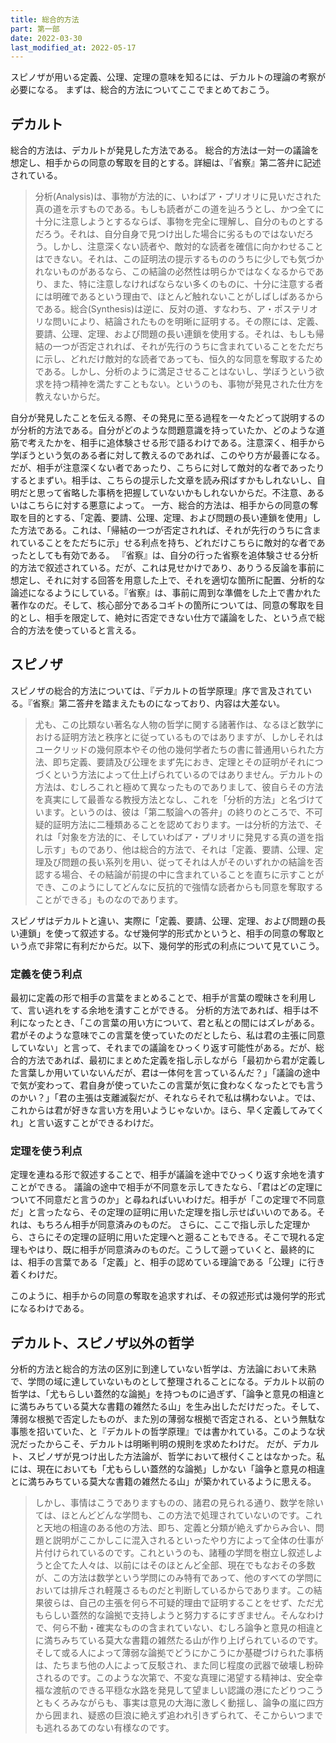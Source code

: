 ```yaml
---
title: 総合的方法
part: 第一部
date: 2022-03-30
last_modified_at: 2022-05-17
---
```

スピノザが用いる定義、公理、定理の意味を知るには、デカルトの理論の考察が必要になる。
まずは、総合的方法についてここでまとめておこう。

## デカルト

総合的方法は、デカルトが発見した方法である。
総合的方法は一対一の議論を想定し、相手からの同意の奪取を目的とする。詳細は、『省察』第二答弁に記述されている。

>分析(Analysis)は、事物が方法的に、いわばア・プリオリに見いだされた真の道を示すものである。もしも読者がこの道を辿ろうとし、かつ全てに十分に注意しようとするならば、事物を完全に理解し、自分のものとするだろう。それは、自分自身で見つけ出した場合に劣るものではないだろう。しかし、注意深くない読者や、敵対的な読者を確信に向かわせることはできない。それは、この証明法の提示するもののうちに少しでも気づかれないものがあるなら、この結論の必然性は明らかではなくなるからであり、また、特に注意しなければならない多くのものに、十分に注意する者には明確であるという理由で、ほとんど触れないことがしばしばあるからである。総合(Synthesis)は逆に、反対の道、すなわち、ア・ポステリオリな問いにより、結論されたものを明晰に証明する。その際には、定義、要請、公理、定理、および問題の長い連鎖を使用する。それは、もしも帰結の一つが否定されれば、それが先行のうちに含まれていることをただちに示し、どれだけ敵対的な読者であっても、恒久的な同意を奪取するためである。しかし、分析のように満足させることはないし、学ぼうという欲求を持つ精神を満たすこともない。というのも、事物が発見された仕方を教えないからだ。

自分が発見したことを伝える際、その発見に至る過程を一々たどって説明するのが分析的方法である。自分がどのような問題意識を持っていたか、どのような道筋で考えたかを、相手に追体験させる形で語るわけである。注意深く、相手から学ぼうという気のある者に対して教えるのであれば、このやり方が最善になる。だが、相手が注意深くない者であったり、こちらに対して敵対的な者であったりするとまずい。相手は、こちらの提示した文章を読み飛ばすかもしれないし、自明だと思って省略した事柄を把握していないかもしれないからだ。不注意、あるいはこちらに対する悪意によって。
一方、総合的方法は、相手からの同意の奪取を目的とする、「定義、要請、公理、定理、および問題の長い連鎖を使用」した方法である。これは、「帰結の一つが否定されれば、それが先行のうちに含まれていることをただちに示」せる利点を持ち、どれだけこちらに敵対的な者であったとしても有効である。
『省察』は、自分の行った省察を追体験させる分析的方法で叙述されている。だが、これは見せかけであり、ありうる反論を事前に想定し、それに対する回答を用意した上で、それを適切な箇所に配置、分析的な論述になるようにしている。『省察』は、事前に周到な準備をした上で書かれた著作なのだ。そして、核心部分であるコギトの箇所については、同意の奪取を目的とし、相手を限定して、絶対に否定できない仕方で議論をした、という点で総合的方法を使っていると言える。

## スピノザ

スピノザの総合的方法については、『デカルトの哲学原理』序で言及されている。『省察』第二答弁を踏まえたものになっており、内容は大差ない。

>尤も、この比類ない著名な人物の哲学に関する諸著作は、なるほど数学における証明方法と秩序とに従っているものではありますが、しかしそれはユークリッドの幾何原本やその他の幾何学者たちの書に普通用いられた方法、即ち定義、要請及び公理をまず先におき、定理とその証明がそれにつづくという方法によって仕上げられているのではありません。デカルトの方法は、むしろこれと極めて異なったものでありまして、彼自らその方法を真実にして最善なる教授方法となし、これを「分析的方法」と名づけています。というのは、彼は「第二駁論への答弁」の終りのところで、不可疑的証明方法に二種類あることを認めております。一は分析的方法で、それは「対象を方法的に、そしていわばア・プリオリに発見する真の道を指し示す」ものであり、他は総合的方法で、それは「定義、要請、公理、定理及び問題の長い系列を用い、従ってそれは人がそのいずれかの結論を否認する場合、その結論が前提の中に含まれていることを直ちに示すことができ、このようにしてどんなに反抗的で強情な読者からも同意を奪取することができる」ものなのであります。

スピノザはデカルトと違い、実際に「定義、要請、公理、定理、および問題の長い連鎖」を使って叙述する。なぜ幾何学的形式かというと、相手の同意の奪取という点で非常に有利だからだ。以下、幾何学的形式の利点について見ていこう。

### 定義を使う利点

最初に定義の形で相手の言葉をまとめることで、相手が言葉の曖昧さを利用して、言い逃れをする余地を潰すことができる。
分析的方法であれば、相手は不利になったとき、「この言葉の用い方について、君と私との間にはズレがある。君がそのような意味でこの言葉を使っていたのだとしたら、私は君の主張に同意していない」と言って、それまでの議論をひっくり返す可能性がある。だが、総合的方法であれば、最初にまとめた定義を指し示しながら「最初から君が定義した言葉しか用いていないんだが、君は一体何を言っているんだ？」「議論の途中で気が変わって、君自身が使っていたこの言葉が気に食わなくなったとでも言うのかい？」「君の主張は支離滅裂だが、それならそれで私は構わないよ。では、これからは君が好きな言い方を用いようじゃないか。ほら、早く定義してみてくれ」と言い返すことができるわけだ。

### 定理を使う利点

定理を連ねる形で叙述することで、相手が議論を途中でひっくり返す余地を潰すことができる。
議論の途中で相手が不同意を示してきたなら、「君はどの定理について不同意だと言うのか」と尋ねればいいわけだ。相手が「この定理で不同意だ」と言ったなら、その定理の証明に用いた定理を指し示せばいいのである。それは、もちろん相手が同意済みのものだ。
さらに、ここで指し示した定理から、さらにその定理の証明に用いた定理へと遡ることもできる。そこで現れる定理もやはり、既に相手が同意済みのものだ。こうして遡っていくと、最終的には、相手の言葉である「定義」と、相手の認めている理論である「公理」に行き着くわけだ。

このように、相手からの同意の奪取を追求すれば、その叙述形式は幾何学的形式になるわけである。

## デカルト、スピノザ以外の哲学

分析的方法と総合的方法の区別に到達していない哲学は、方法論において未熟で、学問の域に達していないものとして整理されることになる。デカルト以前の哲学は、「尤もらしい蓋然的な論拠」を持つものに過ぎず、「論争と意見の相違とに満ちみちている莫大な書籍の雑然たる山」を生み出しただけだった。そして、薄弱な根拠で否定したものが、また別の薄弱な根拠で否定される、という無駄な事態を招いていた、と『デカルトの哲学原理』では書かれている。このような状況だったからこそ、デカルトは明晰判明の規則を求めたわけだ。
だが、デカルト、スピノザが見つけ出した方法論が、哲学において根付くことはなかった。私には、現在においても「尤もらしい蓋然的な論拠」しかない「論争と意見の相違とに満ちみちている莫大な書籍の雑然たる山」が築かれているように思える。

>しかし、事情はこうでありますものの、諸君の見られる通り、数学を除いては、ほとんどどんな学問も、この方法で処理されていないのです。これと天地の相違のある他の方法、即ち、定義と分類が絶えずからみ合い、問題と説明がここかしこに混入されるといったやり方によって全体の仕事が片付けられているのです。これというのも、諸種の学問を樹立し叙述しようと企てた人々は、以前にはそのほとんど全部、現在でもなおその多数が、この方法は数学という学問にのみ特有であって、他のすべての学問においては排斥され軽蔑さるものだと判断しているからであります。この結果彼らは、自己の主張を何ら不可疑的理由で証明することをせず、ただ尤もらしい蓋然的な論拠で支持しようと努力するにすぎません。そんなわけで、何ら不動・確実なものの含まれていない、むしろ論争と意見の相違とに満ちみちている莫大な書籍の雑然たる山が作り上げられているのです。そして或る人によって薄弱な論拠でどうにかこうにか基礎づけられた事柄は、たちまち他の人によって反駁され、また同じ程度の武器で破壊し粉砕されるのです。このような次第で、不変な真理に渇望する精神は、安全幸福な渡航のできる平穏な水路を発見して望ましい認識の港にたどりつこうともくろみながらも、事実は意見の大海に激しく動揺し、論争の嵐に四方から囲まれ、疑惑の巨浪に絶えず追われ引きずられて、そこからいつまでも逃れるあてのない有様なのです。
